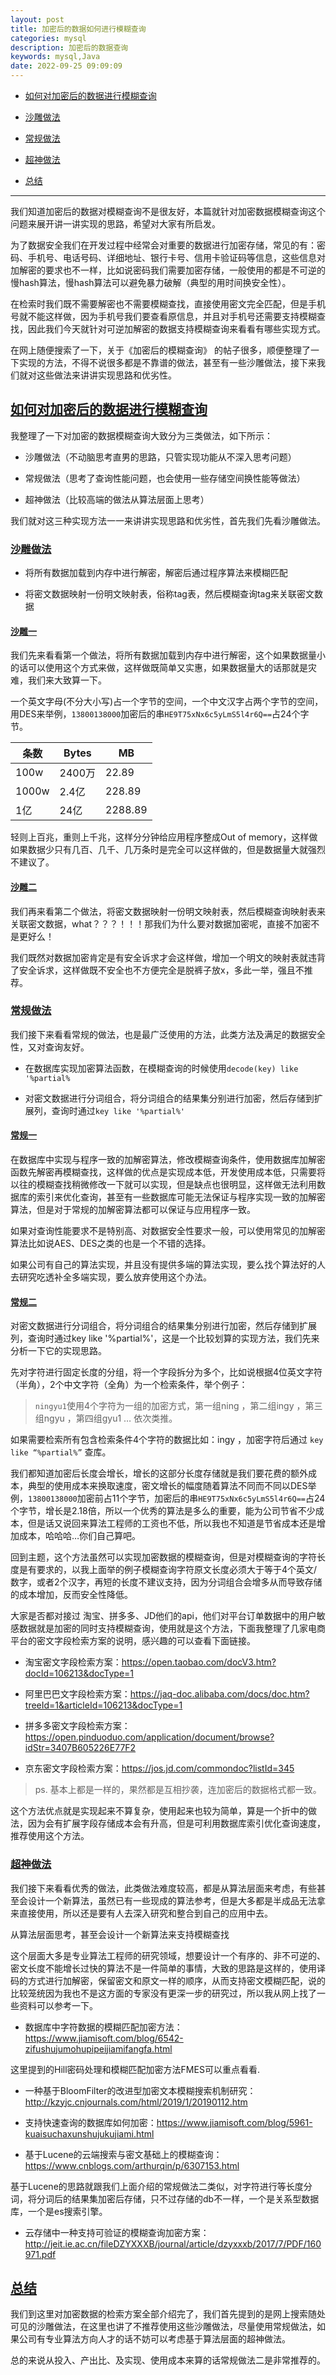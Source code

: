 ```yaml
---
layout: post
title: 加密后的数据如何进行模糊查询
categories: mysql
description: 加密后的数据查询
keywords: mysql,Java
date: 2022-09-25 09:09:09
---
```

*   [如何对加密后的数据进行模糊查询]()

*   [沙雕做法]()

*   [常规做法]()

*   [超神做法]()

*   [总结]()
---

我们知道加密后的数据对模糊查询不是很友好，本篇就针对加密数据模糊查询这个问题来展开讲一讲实现的思路，希望对大家有所启发。

为了数据安全我们在开发过程中经常会对重要的数据进行加密存储，常见的有：密码、手机号、电话号码、详细地址、银行卡号、信用卡验证码等信息，这些信息对加解密的要求也不一样，比如说密码我们需要加密存储，一般使用的都是不可逆的慢hash算法，慢hash算法可以避免暴力破解（典型的用时间换安全性）。

在检索时我们既不需要解密也不需要模糊查找，直接使用密文完全匹配，但是手机号就不能这样做，因为手机号我们要查看原信息，并且对手机号还需要支持模糊查找，因此我们今天就针对可逆加解密的数据支持模糊查询来看看有哪些实现方式。

在网上随便搜索了一下，关于《加密后的模糊查询》 的帖子很多，顺便整理了一下实现的方法，不得不说很多都是不靠谱的做法，甚至有一些沙雕做法，接下来我们就对这些做法来讲讲实现思路和优劣性。

## [如何对加密后的数据进行模糊查询]()

我整理了一下对加密的数据模糊查询大致分为三类做法，如下所示：

*   沙雕做法（不动脑思考直男的思路，只管实现功能从不深入思考问题）

*   常规做法（思考了查询性能问题，也会使用一些存储空间换性能等做法）

*   超神做法（比较高端的做法从算法层面上思考）

我们就对这三种实现方法一一来讲讲实现思路和优劣性，首先我们先看沙雕做法。

### [沙雕做法]()

*   将所有数据加载到内存中进行解密，解密后通过程序算法来模糊匹配

*   将密文数据映射一份明文映射表，俗称tag表，然后模糊查询tag来关联密文数据

#### [沙雕一]()

我们先来看看第一个做法，将所有数据加载到内存中进行解密，这个如果数据量小的话可以使用这个方式来做，这样做既简单又实惠，如果数据量大的话那就是灾难，我们来大致算一下。

一个英文字母(不分大小写)占一个字节的空间，一个中文汉字占两个字节的空间，用DES来举例，`13800138000`加密后的串`HE9T75xNx6c5yLmS5l4r6Q==`占24个字节。

| 条数 | Bytes | MB |
| --- | --- | --- |
| 100w | 2400万 | 22.89 |
| 1000w | 2.4亿 | 228.89 |
| 1亿 | 24亿 | 2288.89 |

轻则上百兆，重则上千兆，这样分分钟给应用程序整成Out of memory，这样做如果数据少只有几百、几千、几万条时是完全可以这样做的，但是数据量大就强烈不建议了。

#### [沙雕二]()

我们再来看第二个做法，将密文数据映射一份明文映射表，然后模糊查询映射表来关联密文数据，what？？？！！！那我们为什么要对数据加密呢，直接不加密不是更好么！

我们既然对数据加密肯定是有安全诉求才会这样做，增加一个明文的映射表就违背了安全诉求，这样做既不安全也不方便完全是脱裤子放x，多此一举，强且不推荐。

### [常规做法]()

我们接下来看看常规的做法，也是最广泛使用的方法，此类方法及满足的数据安全性，又对查询友好。

*   在数据库实现加密算法函数，在模糊查询的时候使用`decode(key) like '%partial%`

*   对密文数据进行分词组合，将分词组合的结果集分别进行加密，然后存储到扩展列，查询时通过`key like '%partial%'`

#### [常规一]()

在数据库中实现与程序一致的加解密算法，修改模糊查询条件，使用数据库加解密函数先解密再模糊查找，这样做的优点是实现成本低，开发使用成本低，只需要将以往的模糊查找稍微修改一下就可以实现，但是缺点也很明显，这样做无法利用数据库的索引来优化查询，甚至有一些数据库可能无法保证与程序实现一致的加解密算法，但是对于常规的加解密算法都可以保证与应用程序一致。

如果对查询性能要求不是特别高、对数据安全性要求一般，可以使用常见的加解密算法比如说AES、DES之类的也是一个不错的选择。

如果公司有自己的算法实现，并且没有提供多端的算法实现，要么找个算法好的人去研究吃透补全多端实现，要么放弃使用这个办法。

#### [常规二]()

对密文数据进行分词组合，将分词组合的结果集分别进行加密，然后存储到扩展列，查询时通过key like '%partial%'，这是一个比较划算的实现方法，我们先来分析一下它的实现思路。

先对字符进行固定长度的分组，将一个字段拆分为多个，比如说根据4位英文字符（半角），2个中文字符（全角）为一个检索条件，举个例子：

> `ningyu1`使用4个字符为一组的加密方式，第一组ning ，第二组ingy ，第三组ngyu ，第四组gyu1 … 依次类推。

如果需要检索所有包含检索条件4个字符的数据比如：ingy ，加密字符后通过 `key like “%partial%”` 查库。

我们都知道加密后长度会增长，增长的这部分长度存储就是我们要花费的额外成本，典型的使用成本来换取速度，密文增长的幅度随着算法不同而不同以DES举例，`13800138000`加密前占11个字节，加密后的串`HE9T75xNx6c5yLmS5l4r6Q==`占24个字节，增长是2.18倍，所以一个优秀的算法是多么的重要，能为公司节省不少成本，但是话又说回来算法工程师的工资也不低，所以我也不知道是节省成本还是增加成本，哈哈哈…你们自己算吧。

回到主题，这个方法虽然可以实现加密数据的模糊查询，但是对模糊查询的字符长度是有要求的，以我上面举的例子模糊查询字符原文长度必须大于等于4个英文/数字，或者2个汉字，再短的长度不建议支持，因为分词组合会增多从而导致存储的成本增加，反而安全性降低。

大家是否都对接过 淘宝、拼多多、JD他们的api，他们对平台订单数据中的用户敏感数据就是加密的同时支持模糊查询，使用就是这个方法，下面我整理了几家电商平台的密文字段检索方案的说明，感兴趣的可以查看下面链接。

*   淘宝密文字段检索方案：https://open.taobao.com/docV3.htm?docId=106213&docType=1

*   阿里巴巴文字段检索方案：https://jaq-doc.alibaba.com/docs/doc.htm?treeId=1&articleId=106213&docType=1

*   拼多多密文字段检索方案：https://open.pinduoduo.com/application/document/browse?idStr=3407B605226E77F2

*   京东密文字段检索方案：https://jos.jd.com/commondoc?listId=345

> ps. 基本上都是一样的，果然都是互相抄袭，连加密后的数据格式都一致。

这个方法优点就是实现起来不算复杂，使用起来也较为简单，算是一个折中的做法，因为会有扩展字段存储成本会有升高，但是可利用数据库索引优化查询速度，推荐使用这个方法。

### [超神做法]()

我们接下来看看优秀的做法，此类做法难度较高，都是从算法层面来考虑，有些甚至会设计一个新算法，虽然已有一些现成的算法参考，但是大多都是半成品无法拿来直接使用，所以还是要有人去深入研究和整合到自己的应用中去。

从算法层面思考，甚至会设计一个新算法来支持模糊查找

这个层面大多是专业算法工程师的研究领域，想要设计一个有序的、非不可逆的、密文长度不能增长过快的算法不是一件简单的事情，大致的思路是这样的，使用译码的方式进行加解密，保留密文和原文一样的顺序，从而支持密文模糊匹配，说的比较笼统因为我也不是这方面的专家没有更深一步的研究过，所以我从网上找了一些资料可以参考一下。

*   数据库中字符数据的模糊匹配加密方法：https://www.jiamisoft.com/blog/6542-zifushujumohupipeijiamifangfa.html

这里提到的Hill密码处理和模糊匹配加密方法FMES可以重点看看.

*   一种基于BloomFilter的改进型加密文本模糊搜索机制研究：http://kzyjc.cnjournals.com/html/2019/1/20190112.htm

*   支持快速查询的数据库如何加密：https://www.jiamisoft.com/blog/5961-kuaisuchaxunshujukujiami.html

*   基于Lucene的云端搜索与密文基础上的模糊查询：https://www.cnblogs.com/arthurqin/p/6307153.html

基于Lucene的思路就跟我们上面介绍的常规做法二类似，对字符进行等长度分词，将分词后的结果集加密后存储，只不过存储的db不一样，一个是关系型数据库，一个是es搜索引擎。

*   云存储中一种支持可验证的模糊查询加密方案：http://jeit.ie.ac.cn/fileDZYXXXB/journal/article/dzyxxxb/2017/7/PDF/160971.pdf

## [总结]()

我们到这里对加密数据的检索方案全部介绍完了，我们首先提到的是网上搜索随处可见的沙雕做法，在这里也讲了不推荐使用这些沙雕做法，尽量使用常规做法，如果公司有专业算法方向人才的话不妨可以考虑基于算法层面的超神做法。

总的来说从投入、产出比、及实现、使用成本来算的话常规做法二是非常推荐的。